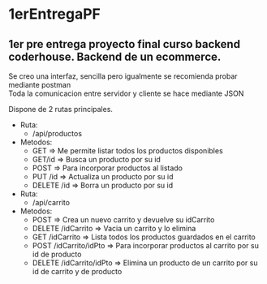 # 1erEntregaPF
## 1er pre entrega proyecto final curso backend coderhouse. Backend de un ecommerce.

Se creo una interfaz, sencilla pero igualmente se recomienda probar mediante postman  
Toda la comunicacion entre servidor y cliente se hace mediante JSON  

Dispone de 2 rutas principales.  
- Ruta:  
  - /api/productos  
- Metodos:   
  - GET => Me permite listar todos los productos disponibles  
  - GET/id => Busca un producto por su id  
  - POST => Para incorporar productos al listado  
  - PUT /id => Actualiza un producto por su id  
  - DELETE /id => Borra un producto por su id    
- Ruta:  
  - /api/carrito  
- Metodos:  
  - POST => Crea un nuevo carrito y devuelve su idCarrito  
  - DELETE /idCarrito => Vacia un carrito y lo elimina  
  - GET /idCarrito => Lista todos los productos guardados en el carrito  
  - POST /idCarrito/idPto => Para incorporar productos al carrito por su id de producto  
  - DELETE /idCarrito/idPto => Elimina un producto de un carrito por su id de carrito y de producto  
